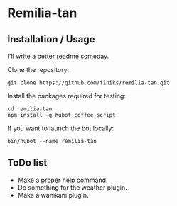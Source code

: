 # Remilia-tan

## Installation / Usage

I'll write a better readme someday.

Clone the repository:

    git clone https://github.com/finiks/remilia-tan.git

Install the packages required for testing:

    cd remilia-tan
    npm install -g hubot coffee-script

If you want to launch the bot locally:

    bin/hubot --name remilia-tan

## ToDo list

- Make a proper help command.
- Do something for the weather plugin.
- Make a wanikani plugin.
